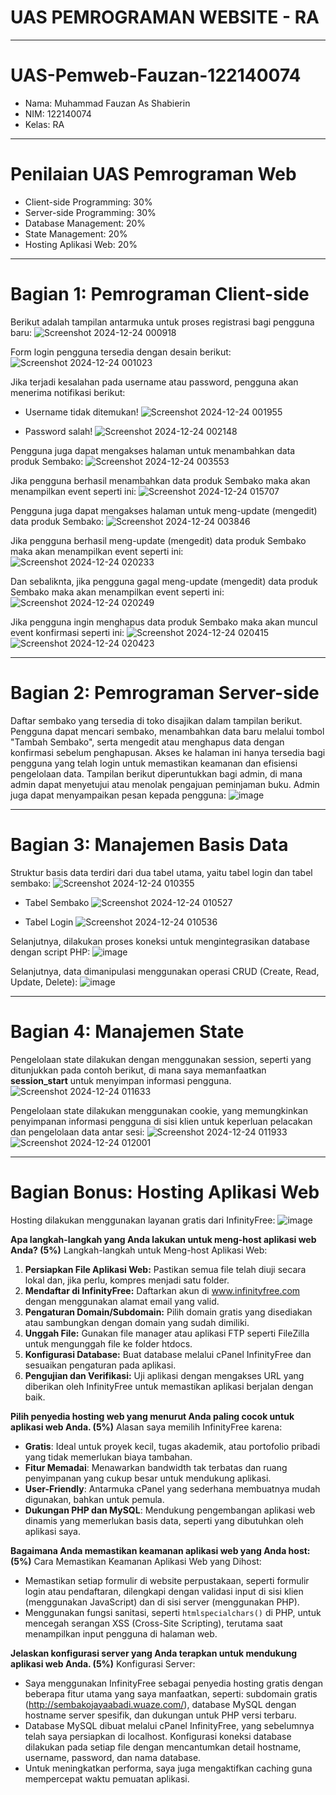 # UAS PEMROGRAMAN WEBSITE - RA
---

# UAS-Pemweb-Fauzan-122140074
- Nama: Muhammad Fauzan As Shabierin
- NIM: 122140074
- Kelas: RA
---

# Penilaian UAS Pemrograman Web
- Client-side Programming: 30%
- Server-side Programming: 30%
- Database Management: 20%
- State Management: 20%
- Hosting Aplikasi Web: 20%
---

# Bagian 1: Pemrograman Client-side
Berikut adalah tampilan antarmuka untuk proses registrasi bagi pengguna baru:
![Screenshot 2024-12-24 000918](https://github.com/user-attachments/assets/efc5058b-26d8-4967-adfa-f63fa4a1ddcb)

Form login pengguna tersedia dengan desain berikut:
![Screenshot 2024-12-24 001023](https://github.com/user-attachments/assets/dbffd173-2ffe-48a4-9398-84f4acc268f3)

Jika terjadi kesalahan pada username atau password, pengguna akan menerima notifikasi berikut:
- Username tidak ditemukan!
  ![Screenshot 2024-12-24 001955](https://github.com/user-attachments/assets/eec965b1-3468-4c3d-acd4-344dec19c606)

- Password salah!
  ![Screenshot 2024-12-24 002148](https://github.com/user-attachments/assets/2f0ca8af-f756-4a73-9162-f877aee0e324)

Pengguna juga dapat mengakses halaman untuk menambahkan data produk Sembako:
![Screenshot 2024-12-24 003553](https://github.com/user-attachments/assets/a3ebf14d-66ef-45bc-b3bf-207297d997fb)

Jika pengguna berhasil menambahkan data produk Sembako maka akan menampilkan event seperti ini:
![Screenshot 2024-12-24 015707](https://github.com/user-attachments/assets/e2c7acac-97db-48ea-98a3-4851d54e45d9)

Pengguna juga dapat mengakses halaman untuk meng-update (mengedit) data produk Sembako:
![Screenshot 2024-12-24 003846](https://github.com/user-attachments/assets/05f96613-9716-4905-8f05-730771a2d5d6)

Jika pengguna berhasil meng-update (mengedit) data produk Sembako maka akan menampilkan event seperti ini:
![Screenshot 2024-12-24 020233](https://github.com/user-attachments/assets/c1a1263d-ee21-4c80-94eb-d644a64f898d)

Dan sebaliknta, jika pengguna gagal meng-update (mengedit) data produk Sembako maka akan menampilkan event seperti ini:
![Screenshot 2024-12-24 020249](https://github.com/user-attachments/assets/ce529de2-5948-4553-90cb-0e71a159d489)

Jika pengguna ingin menghapus data produk Sembako maka akan muncul event konfirmasi seperti ini:
![Screenshot 2024-12-24 020415](https://github.com/user-attachments/assets/f2ee4320-1c44-4911-901f-9922a38ea9dc)
![Screenshot 2024-12-24 020423](https://github.com/user-attachments/assets/27247b84-7516-49ab-8fcf-caf1bb23bd01)

---

# Bagian 2: Pemrograman Server-side
Daftar sembako yang tersedia di toko disajikan dalam tampilan berikut. Pengguna dapat mencari sembako, menambahkan data baru melalui tombol "Tambah Sembako", serta mengedit atau menghapus data dengan konfirmasi sebelum penghapusan. Akses ke halaman ini hanya tersedia bagi pengguna yang telah login untuk memastikan keamanan dan efisiensi pengelolaan data.
Tampilan berikut diperuntukkan bagi admin, di mana admin dapat menyetujui atau menolak pengajuan peminjaman buku. Admin juga dapat menyampaikan pesan kepada pengguna:
![image](https://github.com/user-attachments/assets/4cd81f29-22bc-4beb-825b-8f7d50d31c21)

---

# Bagian 3: Manajemen Basis Data
Struktur basis data terdiri dari dua tabel utama, yaitu tabel login dan tabel sembako:
![Screenshot 2024-12-24 010355](https://github.com/user-attachments/assets/17dd9879-11d8-4cab-8600-11ec98952293)

- Tabel Sembako
![Screenshot 2024-12-24 010527](https://github.com/user-attachments/assets/e862dd33-6a03-4b32-b92c-77ec53c0465a)

- Tabel Login
![Screenshot 2024-12-24 010536](https://github.com/user-attachments/assets/3ae15ad3-ca5e-46f1-874e-264f5ac052dd)

Selanjutnya, dilakukan proses koneksi untuk mengintegrasikan database dengan script PHP:
![image](https://github.com/user-attachments/assets/9dee0a3f-afd7-435d-91ac-7999ae596153)

Selanjutnya, data dimanipulasi menggunakan operasi CRUD (Create, Read, Update, Delete):
![image](https://github.com/user-attachments/assets/efe95526-e49f-4562-b9e2-a5d6bfaa2ef8)

---

# Bagian 4: Manajemen State
Pengelolaan state dilakukan dengan menggunakan session, seperti yang ditunjukkan pada contoh berikut, di mana saya memanfaatkan **session_start** untuk menyimpan informasi pengguna.
![Screenshot 2024-12-24 011633](https://github.com/user-attachments/assets/edd1c40a-1b0d-4f1d-9f6d-22239ed5b137)

Pengelolaan state dilakukan menggunakan cookie, yang memungkinkan penyimpanan informasi pengguna di sisi klien untuk keperluan pelacakan dan pengelolaan data antar sesi:
![Screenshot 2024-12-24 011933](https://github.com/user-attachments/assets/66705cf0-faf3-40b4-8e8a-d29c4479eed6)
![Screenshot 2024-12-24 012001](https://github.com/user-attachments/assets/c008ca73-465b-4f3c-8878-49071bb7197d)

---

# Bagian Bonus: Hosting Aplikasi Web
Hosting dilakukan menggunakan layanan gratis dari InfinityFree:
![image](https://github.com/user-attachments/assets/25b90ebe-2470-467b-964c-0633d5540c4a)

**Apa langkah-langkah yang Anda lakukan untuk meng-host aplikasi web Anda? (5%)**
Langkah-langkah untuk Meng-host Aplikasi Web:
1. **Persiapkan File Aplikasi Web:** Pastikan semua file telah diuji secara lokal dan, jika perlu, kompres menjadi satu folder.
2. **Mendaftar di InfinityFree:** Daftarkan akun di www.infinityfree.com dengan menggunakan alamat email yang valid.
3. **Pengaturan Domain/Subdomain:** Pilih domain gratis yang disediakan atau sambungkan dengan domain yang sudah dimiliki.
4. **Unggah File:** Gunakan file manager atau aplikasi FTP seperti FileZilla untuk mengunggah file ke folder htdocs.
5. **Konfigurasi Database:** Buat database melalui cPanel InfinityFree dan sesuaikan pengaturan pada aplikasi.
6. **Pengujian dan Verifikasi:** Uji aplikasi dengan mengakses URL yang diberikan oleh InfinityFree untuk memastikan aplikasi berjalan dengan baik.

**Pilih penyedia hosting web yang menurut Anda paling cocok untuk aplikasi web Anda. (5%)**
Alasan saya memilih InfinityFree karena:
- **Gratis**: Ideal untuk proyek kecil, tugas akademik, atau portofolio pribadi yang tidak memerlukan biaya tambahan.
- **Fitur Memadai**: Menawarkan bandwidth tak terbatas dan ruang penyimpanan yang cukup besar untuk mendukung aplikasi.
- **User-Friendly**: Antarmuka cPanel yang sederhana membuatnya mudah digunakan, bahkan untuk pemula.
- **Dukungan PHP dan MySQL**: Mendukung pengembangan aplikasi web dinamis yang memerlukan basis data, seperti yang dibutuhkan oleh aplikasi saya.

**Bagaimana Anda memastikan keamanan aplikasi web yang Anda host: (5%)**
Cara Memastikan Keamanan Aplikasi Web yang Dihost:
- Memastikan setiap formulir di website perpustakaan, seperti formulir login atau pendaftaran, dilengkapi dengan validasi input di sisi klien (menggunakan JavaScript) dan di sisi server (menggunakan PHP).
- Menggunakan fungsi sanitasi, seperti `htmlspecialchars()` di PHP, untuk mencegah serangan XSS (Cross-Site Scripting), terutama saat menampilkan input pengguna di halaman web.

**Jelaskan konfigurasi server yang Anda terapkan untuk mendukung aplikasi web Anda. (5%)**
Konfigurasi Server:
- Saya menggunakan InfinityFree sebagai penyedia hosting gratis dengan beberapa fitur utama yang saya manfaatkan, seperti: subdomain gratis (http://sembakojayaabadi.wuaze.com/), database MySQL dengan hostname server spesifik, dan dukungan untuk PHP versi terbaru.
- Database MySQL dibuat melalui cPanel InfinityFree, yang sebelumnya telah saya persiapkan di localhost. Konfigurasi koneksi database dilakukan pada setiap file dengan mencantumkan detail hostname, username, password, dan nama database.
- Untuk meningkatkan performa, saya juga mengaktifkan caching guna mempercepat waktu pemuatan aplikasi.

